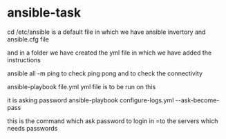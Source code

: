 # ansible-task

cd /etc/ansible 
is a default file in which we have ansible invertory and ansible.cfg file 

and in a folder we have created the yml file in which we have added the instructions 

ansible all -m ping
to check ping pong and to check the connectivity

ansible-playbook file.yml
yml file is to be run on this 

it is asking password 
ansible-playbook  configure-logs.yml --ask-become-pass

this is the command which ask password to login in =to the servers which needs passwords 
